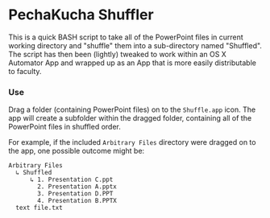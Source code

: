# PechaKucha Shuffler

This is a quick BASH script to take all of the PowerPoint files in current working directory and "shuffle" them into a sub-directory named "Shuffled". The script has then been (lightly) tweaked to work within an OS X Automator App and wrapped up as an App that is more easily distributable to faculty.

### Use

Drag a folder (containing PowerPoint files) on to the `Shuffle.app` icon. The app will create a subfolder within the dragged folder, containing all of the PowerPoint files in shuffled order.

For example, if the included `Arbitrary Files` directory were dragged on to the app, one possible outcome might be:

```
Arbitrary Files
  ↳ Shuffled
      ↳ 1. Presentation C.ppt
	    2. Presentation A.pptx
		3. Presentation D.PPT
		4. Presentation B.PPTX
  text file.txt
  ```